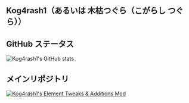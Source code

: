 ## Kog4rash1（あるいは 木枯つぐら（こがらし つぐら））

## GitHub ステータス

![Kog4rash1's GitHub stats](https://github-readme-stats.vercel.app/api?username=Kog4rash1&count_private=true&show_icons=true&theme=dark)

## メインリポジトリ

[![Kog4rash1's Element Tweaks & Additions Mod](https://github-readme-stats.vercel.app/api/pin/?username=Kog4rash1&repo=Kog4rash1-s-Element-Tweaks-and-Additions)](https://github.com/Kog4rash1/Kog4rash1-s-Element-Tweaks-and-Additions)